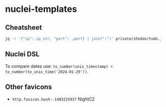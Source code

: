# nuclei-templates

## Cheatsheet

```bash
jq -r '{"ip":.ip_str, "port": .port} | join(":")' private/shodan/todo.json | ~/go/bin/nuclei -fhr -t todo.yaml -o private/log/todo.log
```

## Nuclei DSL

To compare dates use: `to_number(unix_timestamp) < to_number(to_unix_time('2024-01-29'))`.

## Other favicons

- `http.favicon.hash:-1403225937` NightC2